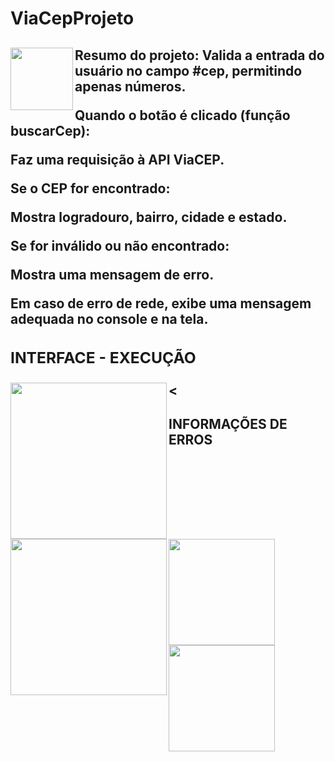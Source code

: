 # ViaCepProjeto

<h2>
<img align = "left" height= "100" src = "https://img.icons8.com/?size=100&id=Nkym0Ujb8VGI&format=png&color=000000"/>Resumo do projeto: Valida a entrada do usuário no campo #cep, permitindo apenas números.
  
Quando o botão é clicado (função buscarCep):
  
Faz uma requisição à API ViaCEP.
  
Se o CEP for encontrado:

Mostra logradouro, bairro, cidade e estado.

Se for inválido ou não encontrado:

Mostra uma mensagem de erro.

Em caso de erro de rede, exibe uma mensagem adequada no console e na tela.
<h2/>
  
<div>
<h3>INTERFACE - EXECUÇÃO</h3>
<img align = "left" height = "250" src = "https://i.postimg.cc/x1YBVSYv/interface-do-site.jpg"/>
<img align = "left" height = "250" src = "https://i.postimg.cc/fypX75b5/funcionando.jpg"/>
</div>


                                                      
<<h2>INFORMAÇÕES DE ERROS<h2/><img align = "left" height = "170" src = "https://i.postimg.cc/vHb7pDyX/cep-n-o-encontrado.jpg"/>
<img align = "left" height = "170" src = "https://i.postimg.cc/KYw2pRK8/cep-inv-lido-digite-8-digitos.jpg"/>


